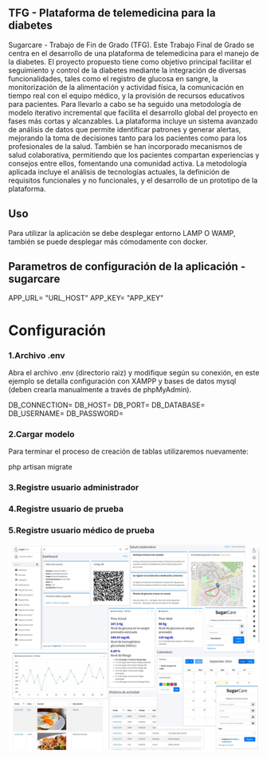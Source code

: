 ## TFG - Plataforma de telemedicina para la diabetes
Sugarcare - Trabajo de Fin de Grado (TFG). Este Trabajo Final de Grado se centra en el desarrollo de una plataforma de telemedicina para el manejo de la diabetes. El proyecto propuesto tiene como objetivo principal facilitar el seguimiento y control de la diabetes mediante la integración de diversas funcionalidades, tales como el registro de glucosa en sangre, la monitorización de la alimentación y actividad física, la comunicación en tiempo real con el equipo médico, y la provisión de recursos educativos para pacientes. Para llevarlo a cabo se ha seguido una metodología de modelo iterativo incremental que facilita el desarrollo global del proyecto en fases más cortas y alcanzables.
La plataforma incluye un sistema avanzado de análisis de datos que permite identificar patrones y generar alertas, mejorando la toma de decisiones tanto para los pacientes como para los profesionales de la salud. También se han incorporado mecanismos de salud colaborativa, permitiendo que los pacientes compartan experiencias y consejos entre ellos, fomentando una comunidad activa. La metodología aplicada incluye el análisis de tecnologías actuales, la definición de requisitos funcionales y no funcionales, y el desarrollo de un prototipo de la plataforma.


## Uso

Para utilizar la aplicación se debe desplegar entorno LAMP O WAMP, también se puede desplegar más cómodamente con docker.

## Parametros de configuración de la aplicación - sugarcare
APP_URL= "URL_HOST"
APP_KEY= "APP_KEY"

# Configuración
### 1.Archivo .env
Abra el archivo .env (directorio raiz) y modifique según su conexión, en este ejemplo se detalla configuración con XAMPP y bases de datos mysql (deben crearla manualmente a través de phpMyAdmin).

DB_CONNECTION=
DB_HOST=
DB_PORT=
DB_DATABASE=
DB_USERNAME=
DB_PASSWORD=

### 2.Cargar modelo
Para terminar el proceso de creación de tablas utilizaremos nuevamente:

php artisan migrate

### 3.Registre usuario administrador
### 4.Registre usuario de prueba
### 5.Registre usuario médico de prueba

![ejemplo matriz](./attribution/images/app.jpg)